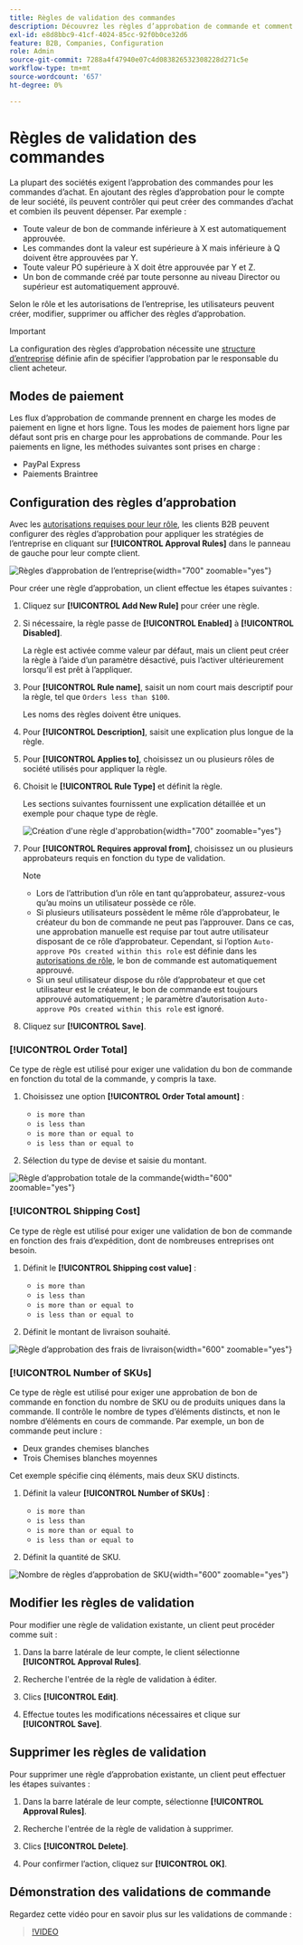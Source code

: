 ```yaml
---
title: Règles de validation des commandes
description: Découvrez les règles d’approbation de commande et comment les administrateurs de la société peuvent les définir sur le storefront.
exl-id: e8d8bbc9-41cf-4024-85cc-92f0b0ce32d6
feature: B2B, Companies, Configuration
role: Admin
source-git-commit: 7288a4f47940e07c4d083826532308228d271c5e
workflow-type: tm+mt
source-wordcount: '657'
ht-degree: 0%

---
```


# Règles de validation des commandes

La plupart des sociétés exigent l’approbation des commandes pour les commandes d’achat. En ajoutant des règles d’approbation pour le compte de leur société, ils peuvent contrôler qui peut créer des commandes d’achat et combien ils peuvent dépenser. Par exemple :

* Toute valeur de bon de commande inférieure à X est automatiquement approuvée.
* Les commandes dont la valeur est supérieure à X mais inférieure à Q doivent être approuvées par Y.
* Toute valeur PO supérieure à X doit être approuvée par Y et Z.
* Un bon de commande créé par toute personne au niveau Director ou supérieur est automatiquement approuvé.

Selon le rôle et les autorisations de l’entreprise, les utilisateurs peuvent créer, modifier, supprimer ou afficher des règles d’approbation.

>[!IMPORTANT]
>
>La configuration des règles d’approbation nécessite une [structure d’entreprise](account-company-structure.md) définie afin de spécifier l’approbation par le responsable du client acheteur.

## Modes de paiement

Les flux d’approbation de commande prennent en charge les modes de paiement en ligne et hors ligne. Tous les modes de paiement hors ligne par défaut sont pris en charge pour les approbations de commande. Pour les paiements en ligne, les méthodes suivantes sont prises en charge :

* PayPal Express
* Paiements Braintree


## Configuration des règles d’approbation

Avec les [autorisations requises pour leur rôle](account-company-roles-permissions.md), les clients B2B peuvent configurer des règles d’approbation pour appliquer les stratégies de l’entreprise en cliquant sur **[!UICONTROL Approval Rules]** dans le panneau de gauche pour leur compte client.

![Règles d’approbation de l’entreprise](./assets/approval-rules.png){width="700" zoomable="yes"}

Pour créer une règle d’approbation, un client effectue les étapes suivantes :

1. Cliquez sur **[!UICONTROL Add New Rule]** pour créer une règle.

1. Si nécessaire, la règle passe de **[!UICONTROL Enabled]** à **[!UICONTROL Disabled]**.

   La règle est activée comme valeur par défaut, mais un client peut créer la règle à l’aide d’un paramètre désactivé, puis l’activer ultérieurement lorsqu’il est prêt à l’appliquer.

1. Pour **[!UICONTROL Rule name]**, saisit un nom court mais descriptif pour la règle, tel que `Orders less than $100`.

   Les noms des règles doivent être uniques.

1. Pour **[!UICONTROL Description]**, saisit une explication plus longue de la règle.

1. Pour **[!UICONTROL Applies to]**, choisissez un ou plusieurs rôles de société utilisés pour appliquer la règle.

1. Choisit le **[!UICONTROL Rule Type]** et définit la règle.

   Les sections suivantes fournissent une explication détaillée et un exemple pour chaque type de règle.

   ![Création d&#39;une règle d&#39;approbation](./assets/approval-rules-create.png){width="700" zoomable="yes"}

1. Pour **[!UICONTROL Requires approval from]**, choisissez un ou plusieurs approbateurs requis en fonction du type de validation.

   >[!NOTE]
   >
   >* Lors de l’attribution d’un rôle en tant qu’approbateur, assurez-vous qu’au moins un utilisateur possède ce rôle.
   >* Si plusieurs utilisateurs possèdent le même rôle d’approbateur, le créateur du bon de commande ne peut pas l’approuver. Dans ce cas, une approbation manuelle est requise par tout autre utilisateur disposant de ce rôle d’approbateur. Cependant, si l’option `Auto-approve POs created within this role` est définie dans les [autorisations de rôle](account-company-roles-permissions.md), le bon de commande est automatiquement approuvé.
   >* Si un seul utilisateur dispose du rôle d’approbateur et que cet utilisateur est le créateur, le bon de commande est toujours approuvé automatiquement ; le paramètre d’autorisation `Auto-approve POs created within this role` est ignoré.

1. Cliquez sur **[!UICONTROL Save]**.

### [!UICONTROL Order Total]

Ce type de règle est utilisé pour exiger une validation du bon de commande en fonction du total de la commande, y compris la taxe.

1. Choisissez une option **[!UICONTROL Order Total amount]** :

   * `is more than`
   * `is less than`
   * `is more than or equal to`
   * `is less than or equal to`

1. Sélection du type de devise et saisie du montant.

![Règle d’approbation totale de la commande](./assets/approval-rules-order-total.png){width="600" zoomable="yes"}

### [!UICONTROL Shipping Cost]

Ce type de règle est utilisé pour exiger une validation de bon de commande en fonction des frais d’expédition, dont de nombreuses entreprises ont besoin.

1. Définit le **[!UICONTROL Shipping cost value]** :

   * `is more than`
   * `is less than`
   * `is more than or equal to`
   * `is less than or equal to`

1. Définit le montant de livraison souhaité.

![Règle d’approbation des frais de livraison](./assets/approval-rules-shipping-cost.png){width="600" zoomable="yes"}

### [!UICONTROL Number of SKUs]

Ce type de règle est utilisé pour exiger une approbation de bon de commande en fonction du nombre de SKU ou de produits uniques dans la commande. Il contrôle le nombre de types d’éléments distincts, et non le nombre d’éléments en cours de commande. Par exemple, un bon de commande peut inclure :

* Deux grandes chemises blanches
* Trois Chemises blanches moyennes

Cet exemple spécifie cinq éléments, mais deux SKU distincts.

1. Définit la valeur **[!UICONTROL Number of SKUs]** :

   * `is more than`
   * `is less than`
   * `is more than or equal to`
   * `is less than or equal to`

1. Définit la quantité de SKU.

![Nombre de règles d’approbation de SKU](./assets/approval-rules-number-skus.png){width="600" zoomable="yes"}

## Modifier les règles de validation

Pour modifier une règle de validation existante, un client peut procéder comme suit :

1. Dans la barre latérale de leur compte, le client sélectionne **[!UICONTROL Approval Rules]**.

1. Recherche l&#39;entrée de la règle de validation à éditer.

1. Clics **[!UICONTROL Edit]**.

1. Effectue toutes les modifications nécessaires et clique sur **[!UICONTROL Save]**.

## Supprimer les règles de validation

Pour supprimer une règle d’approbation existante, un client peut effectuer les étapes suivantes :

1. Dans la barre latérale de leur compte, sélectionne **[!UICONTROL Approval Rules]**.

1. Recherche l&#39;entrée de la règle de validation à supprimer.

1. Clics **[!UICONTROL Delete]**.

1. Pour confirmer l’action, cliquez sur **[!UICONTROL OK]**.

## Démonstration des validations de commande

Regardez cette vidéo pour en savoir plus sur les validations de commande :

>[!VIDEO](https://video.tv.adobe.com/v/3410765?quality=12&learn=on&captions=fre_fr)
